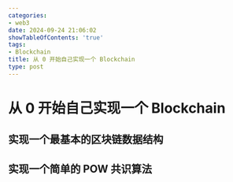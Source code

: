 ```yaml
---
categories:
- web3
date: 2024-09-24 21:06:02
showTableOfContents: 'true'
tags:
- Blockchain
title: 从 0 开始自己实现一个 Blockchain
type: post
---
```


# 从 0 开始自己实现一个 Blockchain

## 实现一个最基本的区块链数据结构

## 实现一个简单的 POW 共识算法

